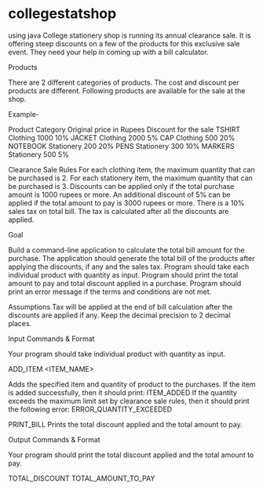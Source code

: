 # collegestatshop
using java
College stationery shop is running its annual clearance sale. It is offering steep discounts on a few of the products for this exclusive sale event. They need your help in coming up with a bill calculator.


Products

There are 2 different categories of products. The cost and discount per products are different. Following products are available for the sale at the shop.

Example-

Product	Category	Original price in Rupees	Discount for the sale
TSHIRT	Clothing	1000	10%
JACKET	Clothing	2000	5%
CAP	Clothing	500	20%
NOTEBOOK	Stationery	200	20%
PENS	Stationery	300	10%
MARKERS	Stationery	500	5%

Clearance Sale Rules
For each clothing item, the maximum quantity that can be purchased is 2.
For each stationery item, the maximum quantity that can be purchased is 3.
Discounts can be applied only if the total purchase amount is 1000 rupees or more.
An additional discount of 5% can be applied if the total amount to pay is 3000 rupees or more.
There is a 10% sales tax on total bill. The tax is calculated after all the discounts are applied.

Goal

Build a command-line application to calculate the total bill amount for the purchase. The application should generate the total bill of the products after applying the discounts, if any and the sales tax.
Program should take each individual product with quantity as input.
Program should print the total amount to pay and total discount applied in a purchase.
Program should print an error message if the terms and conditions are not met.

Assumptions
Tax will be applied at the end of bill calculation after the discounts are applied if any.
Keep the decimal precision to 2 decimal places.

Input Commands & Format

Your program should take individual product with quantity as input.

ADD_ITEM <ITEM_NAME> <QUANTITY>

Adds the specified item and quantity of product to the purchases.
If the item is added successfully, then it should print: ITEM_ADDED
If the quantity exceeds the maximum limit set by clearance sale rules, then it should print the following error: ERROR_QUANTITY_EXCEEDED


PRINT_BILL
Prints the total discount applied and the total amount to pay.

Output Commands & Format

Your program should print the total discount applied and the total amount to pay.

TOTAL_DISCOUNT <AMOUNT>
TOTAL_AMOUNT_TO_PAY <AMOUNT>

